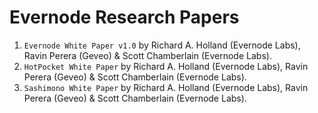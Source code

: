# Evernode Research Papers

1. `Evernode White Paper v1.0` by Richard A. Holland (Evernode Labs), Ravin Perera (Geveo) & Scott Chamberlain (Evernode Labs).
2. `HotPocket White Paper` by Richard A. Holland (Evernode Labs), Ravin Perera (Geveo) & Scott Chamberlain (Evernode Labs).
3. `Sashimono White Paper` by Richard A. Holland (Evernode Labs), Ravin Perera (Geveo) & Scott Chamberlain (Evernode Labs).

